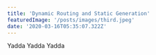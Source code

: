 ```yaml
---
title: 'Dynamic Routing and Static Generation'
featuredImage: '/posts/images/third.jpeg'
date: '2020-03-16T05:35:07.322Z'
---
```


Yadda Yadda Yadda